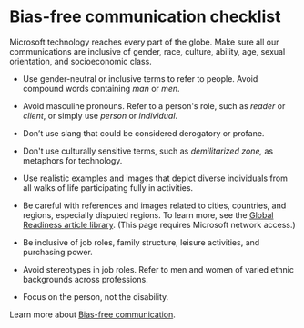 ﻿# Bias-free communication checklist

Microsoft
technology reaches every part of the globe. Make sure all our
communications are inclusive of gender, race,
culture, ability, age, sexual orientation, and
socioeconomic class.

  - Use gender-neutral or inclusive terms to refer to people. Avoid compound words containing *man* or *men*.

  - Avoid masculine pronouns. Refer to a person's role, such as *reader* or *client*, or simply use *person* or *individual*.

  - Don’t use slang that could be considered derogatory or profane.

  - Don't use culturally sensitive terms, such as *demilitarized zone,* as metaphors for technology. 

  -  Use realistic examples and images that depict diverse individuals from all walks of life participating fully in activities.

  - Be careful
    with references and images related to cities, countries, and
    regions, especially disputed regions. To learn more, see the [](http://gpweb/KBArticle/KBArticles)[Global Readiness article library](https://microsoft.sharepoint.com/teams/celaGlobalReadiness/Pages/Search-Article-Library.aspx "Geopolitical Readiness knowledge base"). (This page requires Microsoft network access.)

  - Be inclusive of job roles, family structure, leisure activities, and purchasing power.

  - Avoid stereotypes in job roles. Refer to men and women of varied ethnic backgrounds across professions.

  - Focus on the person, not the disability. 

Learn more about [Bias-free communication](/style-guide/bias-free-communication). 

